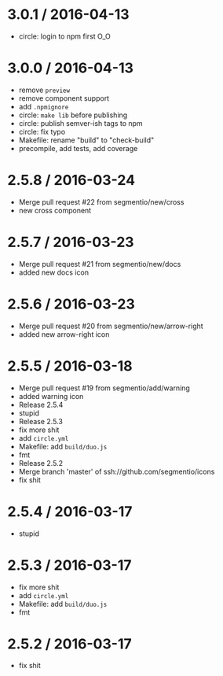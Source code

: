 
3.0.1 / 2016-04-13
==================

  * circle: login to npm first O_O

3.0.0 / 2016-04-13
==================

  * remove `preview`
  * remove component support
  * add `.npmignore`
  * circle: `make lib` before publishing
  * circle: publish semver-ish tags to npm
  * circle: fix typo
  * Makefile: rename "build" to "check-build"
  * precompile, add tests, add coverage

2.5.8 / 2016-03-24
==================

  * Merge pull request #22 from segmentio/new/cross
  * new cross component

2.5.7 / 2016-03-23
==================

  * Merge pull request #21 from segmentio/new/docs
  * added new docs icon

2.5.6 / 2016-03-23
==================

  * Merge pull request #20 from segmentio/new/arrow-right
  * added new arrow-right icon

2.5.5 / 2016-03-18
==================

  * Merge pull request #19 from segmentio/add/warning
  * added warning icon
  * Release 2.5.4
  * stupid
  * Release 2.5.3
  * fix more shit
  * add `circle.yml`
  * Makefile: add `build/duo.js`
  * fmt
  * Release 2.5.2
  * Merge branch 'master' of ssh://github.com/segmentio/icons
  * fix shit

2.5.4 / 2016-03-17
==================

  * stupid

2.5.3 / 2016-03-17
==================

  * fix more shit
  * add `circle.yml`
  * Makefile: add `build/duo.js`
  * fmt

2.5.2 / 2016-03-17
==================

  * fix shit
